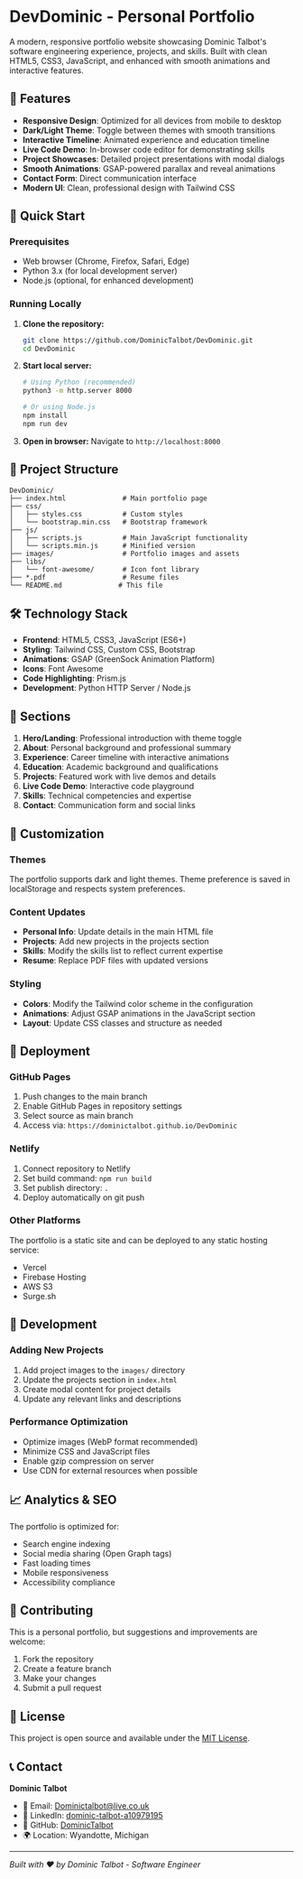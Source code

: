 # DevDominic - Personal Portfolio

A modern, responsive portfolio website showcasing Dominic Talbot's software engineering experience, projects, and skills. Built with clean HTML5, CSS3, JavaScript, and enhanced with smooth animations and interactive features.

## 🌟 Features

- **Responsive Design**: Optimized for all devices from mobile to desktop
- **Dark/Light Theme**: Toggle between themes with smooth transitions
- **Interactive Timeline**: Animated experience and education timeline
- **Live Code Demo**: In-browser code editor for demonstrating skills
- **Project Showcases**: Detailed project presentations with modal dialogs
- **Smooth Animations**: GSAP-powered parallax and reveal animations
- **Contact Form**: Direct communication interface
- **Modern UI**: Clean, professional design with Tailwind CSS

## 🚀 Quick Start

### Prerequisites
- Web browser (Chrome, Firefox, Safari, Edge)
- Python 3.x (for local development server)
- Node.js (optional, for enhanced development)

### Running Locally

1. **Clone the repository:**
   ```bash
   git clone https://github.com/DominicTalbot/DevDominic.git
   cd DevDominic
   ```

2. **Start local server:**
   ```bash
   # Using Python (recommended)
   python3 -m http.server 8000
   
   # Or using Node.js
   npm install
   npm run dev
   ```

3. **Open in browser:**
   Navigate to `http://localhost:8000`

## 📁 Project Structure

```
DevDominic/
├── index.html              # Main portfolio page
├── css/
│   ├── styles.css          # Custom styles
│   └── bootstrap.min.css   # Bootstrap framework
├── js/
│   ├── scripts.js          # Main JavaScript functionality
│   └── scripts.min.js      # Minified version
├── images/                 # Portfolio images and assets
├── libs/
│   └── font-awesome/       # Icon font library
├── *.pdf                   # Resume files
└── README.md              # This file
```

## 🛠️ Technology Stack

- **Frontend**: HTML5, CSS3, JavaScript (ES6+)
- **Styling**: Tailwind CSS, Custom CSS, Bootstrap
- **Animations**: GSAP (GreenSock Animation Platform)
- **Icons**: Font Awesome
- **Code Highlighting**: Prism.js
- **Development**: Python HTTP Server / Node.js

## 💼 Sections

1. **Hero/Landing**: Professional introduction with theme toggle
2. **About**: Personal background and professional summary
3. **Experience**: Career timeline with interactive animations
4. **Education**: Academic background and qualifications
5. **Projects**: Featured work with live demos and details
6. **Live Code Demo**: Interactive code playground
7. **Skills**: Technical competencies and expertise
8. **Contact**: Communication form and social links

## 🎨 Customization

### Themes
The portfolio supports dark and light themes. Theme preference is saved in localStorage and respects system preferences.

### Content Updates
- **Personal Info**: Update details in the main HTML file
- **Projects**: Add new projects in the projects section
- **Skills**: Modify the skills list to reflect current expertise
- **Resume**: Replace PDF files with updated versions

### Styling
- **Colors**: Modify the Tailwind color scheme in the configuration
- **Animations**: Adjust GSAP animations in the JavaScript section
- **Layout**: Update CSS classes and structure as needed

## 🚀 Deployment

### GitHub Pages
1. Push changes to the main branch
2. Enable GitHub Pages in repository settings
3. Select source as main branch
4. Access via: `https://dominictalbot.github.io/DevDominic`

### Netlify
1. Connect repository to Netlify
2. Set build command: `npm run build`
3. Set publish directory: `.`
4. Deploy automatically on git push

### Other Platforms
The portfolio is a static site and can be deployed to any static hosting service:
- Vercel
- Firebase Hosting
- AWS S3
- Surge.sh

## 🔧 Development

### Adding New Projects
1. Add project images to the `images/` directory
2. Update the projects section in `index.html`
3. Create modal content for project details
4. Update any relevant links and descriptions

### Performance Optimization
- Optimize images (WebP format recommended)
- Minimize CSS and JavaScript files
- Enable gzip compression on server
- Use CDN for external resources when possible

## 📈 Analytics & SEO

The portfolio is optimized for:
- Search engine indexing
- Social media sharing (Open Graph tags)
- Fast loading times
- Mobile responsiveness
- Accessibility compliance

## 🤝 Contributing

This is a personal portfolio, but suggestions and improvements are welcome:

1. Fork the repository
2. Create a feature branch
3. Make your changes
4. Submit a pull request

## 📄 License

This project is open source and available under the [MIT License](LICENSE).

## 📞 Contact

**Dominic Talbot**
- 📧 Email: [Dominictalbot@live.co.uk](mailto:Dominictalbot@live.co.uk)
- 💼 LinkedIn: [dominic-talbot-a10979195](https://www.linkedin.com/in/dominic-talbot-a10979195/)
- 🐙 GitHub: [DominicTalbot](https://github.com/DominicTalbot)
- 🌍 Location: Wyandotte, Michigan

---

*Built with ❤️ by Dominic Talbot - Software Engineer*
